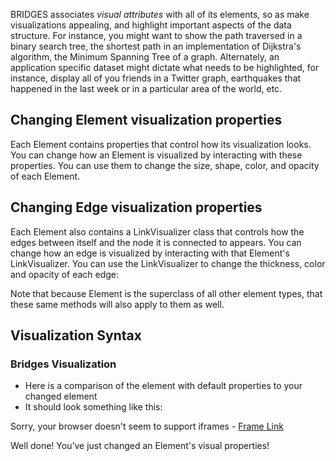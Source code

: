 BRIDGES associates _visual attributes_ with all of its elements, so as make visualizations appealing, and highlight important aspects of the data structure. For instance, you might want to show the path traversed in a binary search tree, the shortest path in an implementation of Dijkstra's algorithm, the Minimum Spanning Tree of a graph. Alternately, an application specific dataset might dictate what needs to be highlighted, for instance, display all of you friends in a Twitter graph, earthquakes that happened in the last week or in a particular area of the world, etc.

## Changing Element visualization properties

Each Element contains properties that control how its visualization looks. You can change how an Element is visualized by interacting with these properties. You can use them to change the size, shape, color, and opacity of each Element.

## Changing Edge visualization properties

Each Element also contains a LinkVisualizer class that controls how the edges between itself and the node it is connected to appears. You can change how an edge is visualized by interacting with that Element's LinkVisualizer. You can use the LinkVisualizer to change the thickness, color and opacity of each edge:

Note that because Element is the superclass of all other element types, that these same methods will also apply to them as well.

## Visualization Syntax

[](./Java_Visual.html)[](./Cpp_Visual.html)

### Bridges Visualization

-   Here is a comparison of the element with default properties to your changed element
-   It should look something like this:

<p>Sorry, your browser doesn't seem to support iframes - <a href="/assignments/6/bridges_public">Frame Link</a> </p>

Well done! You’ve just changed an Element's visual properties!